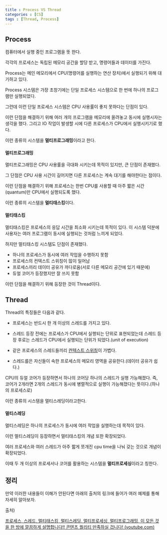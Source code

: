 ```yaml
---
title : Process VS Thread
categories : [CS]
tags : [Thread, Process]
---
```


## Process

컴퓨터에서 실행 중인 프로그램을 뜻 한다.

각각의 프로세스는 독립된 메모리 공간을 할당 받고, 명령어들과 데이터를 가진다.

Process는 메인 메모리에서 CPU(명령어를 실행하는 연산 장치)에서 실행되기 위해 대기하고 있다.

Process 시스템은 가장 초창기에는 단일 프로세스 시스템으로 한 번에 하나의 프로그램만 실행되었다.

그런데 이런 단일 프로세스 시스템은 CPU 사용률이 좋지 못하다는 단점이 있다.

이런 단점을 해결하기 위해 여러 개의 프로그램을 메모리에 올려놓고 동시에 실행시자는 생각을 했다. 그리고 IO 작업이 발생할 시에 다른 프로세스가 CPU에서 실행시키기로 했다.

이런 종류의 시스템을 **멀티프로그래밍**이라고 한다.

#### 멀티프로그래밍

멀티프로그래밍은 CPU 사용률을 극대화 시키는데 목적이 있지만, 큰 단점이 존재했다.

그 단점은 CPU 사용 시간이 길어지면 다른 프로세스는 계속 대기를 해야한다는 점이다.

이런 단점을 해결하기 위해 프로세스는 한번 CPU를 사용할 때 아주 짧은 시간(quantum)만 CPU에서 실행되도록 했다. 

이런 종류의 시스템을 **멀티태스킹**이다.

#### 멀티태스킹

멀티태스킹은 프로세스의 응답 시간을 최소화 시키는데 목적이 있다. 이 시스템 덕분에 사용자는 여러 프로그램이 동시에 실행되는 것처럼 느끼게 되었다.

하지만 멀티태스킹 시스템도 단점이 존재했다.

- 하나의 프로세스가 동시에 여러 작업을 수행하지 못함
- 프로세스의 컨텍스트 스위칭이 많이 일어남
- 프로세스끼리 데이터 공유가 까다로움(서로 다른 메모리 공간에 있기 때문에)
- 듀얼 코어가 등장했지만 잘 쓰지 못함

이런 단점을 해결하기 위해 등장한 것이 Thread이다.

## Thread

Thread의 특징들은 다음과 같다.

- 프로세스는 반드시 한 개 이상의 스레드를 가지고 있다.

- 스레드 등장 전에는 프로세스가 CPU에서 실행되는 단위로 표현되었는데 스레드 등장 후로는 스레드가 CPU에서 실행되는 단위가 되었다.(unit of execution)

- 같은 프로세스의 스레드들끼리 [컨텍스트 스위칭](https://sunjong0214.github.io/posts/Context-Switching/)이 가볍다.
- 스레드를은 자신들이 속한 프로세스의 메모리 영역을 공유한다.(데이터 공유가 쉽다.)

 CPU의 듀얼 코어가 등장하면서 하나의 코어당 하나의 스레드가 실행 가능해졌다. 즉, 코어가 2개라면 2개의 스레드가 동시에 병렬적으로 실행이 가능해졌다는 뜻이다.(하나의 프로세스로)

이런 종류의 시스템을 멀티스레딩이라고한다.

#### 멀티스레딩

멀티스레딩은 하나의 프로세스가 동시에 여러 작업을 실행하는데 목적이 있다.

이런 멀티스레딩이 등장하면서 멀티태스킹의 개념 또한 확장되었다.

여러 프로세스와 여러 스레드가 아주 짧게 쪼개진 cpu time을 나눠 갖는 것으로 개념이 확장되었다.

이때 두 개 이상의 프로세서나 코어를 활용하는 시스템을 **멀티프로세싱**이라고 칭한다.

## 정리

만약 이러한 내용들이 이해가 안된다면 아래의 출처의 링크에 들어가 여러 예제를 통해 자세히 알아보자.



출처)

[프로세스, 스레드, 멀티태스킹, 멀티스레딩, 멀티프로세싱, 멀티프로그래밍, 이 모든 것을 한 방에 깔끔하게 설명합니다!! 콘텐츠 퀄리티 만족하실 겁니다! (youtube.com)](https://www.youtube.com/watch?v=QmtYKZC0lMU&t=560s&ab_channel=쉬운코드)